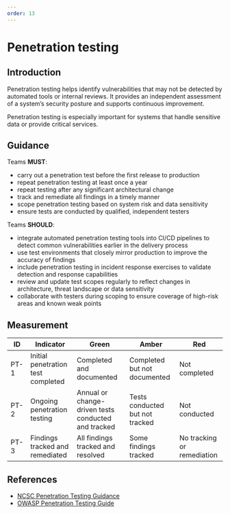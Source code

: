 ```yaml
---
order: 13
---
```


# Penetration testing

## Introduction

Penetration testing helps identify vulnerabilities that may not be detected by automated tools or internal reviews. It provides an independent assessment of a system’s security posture and supports continuous improvement.

Penetration testing is especially important for systems that handle sensitive data or provide critical services.

## Guidance

Teams **MUST**:

- carry out a penetration test before the first release to production
- repeat penetration testing at least once a year
- repeat testing after any significant architectural change
- track and remediate all findings in a timely manner
- scope penetration testing based on system risk and data sensitivity
- ensure tests are conducted by qualified, independent testers

Teams **SHOULD**:

- integrate automated penetration testing tools into CI/CD pipelines to detect common vulnerabilities earlier in the delivery process
- use test environments that closely mirror production to improve the accuracy of findings
- include penetration testing in incident response exercises to validate detection and response capabilities
- review and update test scopes regularly to reflect changes in architecture, threat landscape or data sensitivity
- collaborate with testers during scoping to ensure coverage of high-risk areas and known weak points

## Measurement

| ID | Indicator | Green | Amber | Red |
| - | - | - | - | - |
| PT-1 | Initial penetration test completed | Completed and documented | Completed but not documented | Not completed |
| PT-2 | Ongoing penetration testing | Annual or change-driven tests conducted and tracked | Tests conducted but not tracked | Not conducted |
| PT-3 | Findings tracked and remediated | All findings tracked and resolved | Some findings tracked | No tracking or remediation |

## References

- [NCSC Penetration Testing Guidance][1]
- [OWASP Penetration Testing Guide][2]

[1]: https://www.ncsc.gov.uk/guidance/penetration-testing
[2]: https://owasp.org/www-project-web-security-testing-guide

